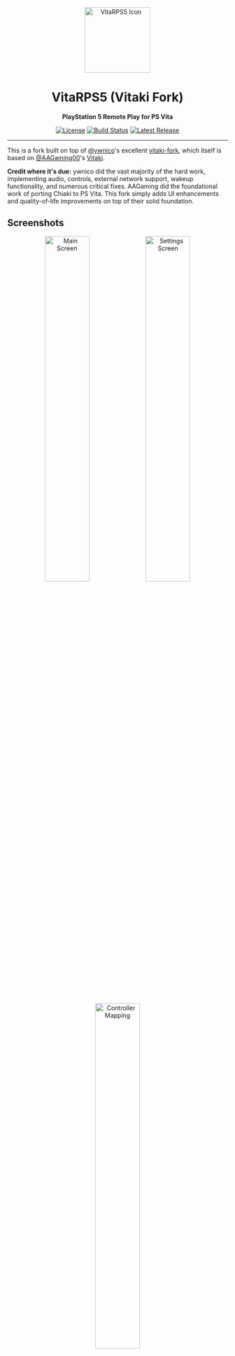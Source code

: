 <div align="center">
  <img src="vita/res/icon0.png" alt="VitaRPS5 Icon" width="150"/>

  # VitaRPS5 (Vitaki Fork)

  **PlayStation 5 Remote Play for PS Vita**

  [![License](https://img.shields.io/badge/License-AGPL%20v3-blue.svg)](LICENSE)
  [![Build Status](https://img.shields.io/github/actions/workflow/status/mauricio-gg/vitaki-fork/release.yml?branch=main)](https://github.com/mauricio-gg/vitaki-fork/actions)
  [![Latest Release](https://img.shields.io/github/v/release/mauricio-gg/vitaki-fork)](https://github.com/mauricio-gg/vitaki-fork/releases/latest)
</div>

---

This is a fork built on top of [@ywnico](https://github.com/ywnico)'s excellent [vitaki-fork](https://github.com/ywnico/vitaki-fork), which itself is based on [@AAGaming00](https://github.com/AAGaming00)'s [Vitaki](https://git.catvibers.me/aa/chiaki).

**Credit where it's due:** ywnico did the vast majority of the hard work, implementing audio, controls, external network support, wakeup functionality, and numerous critical fixes. AAGaming did the foundational work of porting Chiaki to PS Vita. This fork simply adds UI enhancements and quality-of-life improvements on top of their solid foundation.

## Screenshots

<div align="center">
  <img src="screenshots/main.png" alt="Main Screen" width="45%"/>
  <img src="screenshots/Settings.png" alt="Settings Screen" width="45%"/>
  <img src="screenshots/Controller.png" alt="Controller Mapping" width="45%"/>
</div>

## Support This Project

This fork has been a labor of love for the PS Vita community, developed over 3+ months across several design iterations (we even had to start over at one point!). If you enjoy the UI enhancements and improvements, consider buying me a coffee to support continued development. More enhancements are coming!

☕ [Buy Me a Coffee](https://buymeacoffee.com/solidem)

## What's New in This Fork

This fork adds the following enhancements to ywnico's vitaki-fork:

1. **VitaRPS5-Style UI Redesign**
   - Modern card-based console selection interface
   - Professional PlayStation-themed color scheme
   - Redesigned PIN entry screen with individual digit display
   - Improved visual feedback and animations

2. **Enhanced Console Wake Flow**
   - "Waking up console..." screen with animated progress
   - 30-second timeout with visual countdown
   - Automatic streaming start when console wakes up
   - No need to press X twice

3. **Fixed Controller Input Issues**
   - Resolved race condition that prevented controller input during streaming
   - Properly separated UI and input thread buffer access
   - Controllers now work reliably during remote play

4. **Improved Console Management**
   - Re-pairing now properly deletes registration data from storage
   - Better console name and IP display formatting
   - Circle button for cancel (PlayStation convention)

## Features from ywnico's vitaki-fork

All the features from ywnico's fork are included:
1. Implemented audio
2. Implemented controls
    - Control mappings for L2, R2, L3, R3, and touchpad (trapezoid button), following the official ps4 remote play maps in `vs0:app/NPXS10013/keymap/`. Note that `Select` + `Start` sends the PS (home) button.
    - Motion controls (thanks to [@Epicpkmn11](https://github.com/Epicpkmn11), who also contributed some other controller improvements)
3. Implemented external network remote play (with manually-specified remote IP addresses)
4. Fixed console wakeup
5. Made debug logs visible, added tooltips on some buttons
6. Fixed instant disconnection bug
7. Disabled `vblank_wait` and set fps to 30 to reduce lag.
    - NOTE: the fps in the config file (`chiaki.toml`) will be ignored
8. Merged in updates from chiaki4deck (improved some connection issues)
9. Included [ghost's LiveArea icon fixes](https://git.catvibers.me/aa/chiaki/pulls/13)
10. Many bug and crash fixes

## Building from Source

This project supports two build methods:

### Modern Build System (Recommended - Default)

Uses Docker for consistent, reproducible builds across all platforms. The build script handles all Docker operations automatically.

**Prerequisites:**
- Docker installed and running
- Git (to clone the repository)

**Build Commands:**
```bash
# Clone the repository
git clone https://github.com/mauricio-gg/vitaki-fork.git
cd vitaki-fork

# Release build (recommended)
./tools/build.sh

# Debug build (with symbols and verbose logging)
./tools/build.sh debug

# Development shell (for experimentation)
./tools/build.sh shell

# Run test suite
./tools/build.sh test

# Deploy to Vita via FTP
./tools/build.sh deploy <vita_ip>
```

The VPK file will be created in:
- `./build/vitaki-fork.vpk` (main build output)
- `./VitakiForkv0.1.XXX.vpk` (versioned copy in project root)

**Note:** Always use `./tools/build.sh` - never call Docker manually. The script ensures the correct environment and handles versioning automatically.

### Legacy Build System

For compatibility with the original Chiaki build system, you can build using the root CMakeLists.txt:

**Prerequisites:**
- VitaSDK installed and configured
- All Chiaki dependencies installed

**Build Commands:**
```bash
mkdir build && cd build
cmake .. -DCMAKE_TOOLCHAIN_FILE=$VITASDK/share/vita.toolchain.cmake \
         -DCHIAKI_ENABLE_VITA=ON \
         -DCHIAKI_ENABLE_GUI=OFF \
         -DCHIAKI_ENABLE_CLI=OFF
make
```

**Note:** The modern build system (Docker) is recommended as it handles all dependencies automatically.

### Creating Releases

This project uses a GitHub Actions workflow to create releases. **Releases can only be created from the `main` branch.**

**To create a new release:**

1. Go to the **Actions** tab on GitHub
2. Select **"Create Release"** workflow
3. Click **"Run workflow"**
4. Choose the version bump type:
   - **patch** (0.0.X) - Bug fixes, small changes
   - **minor** (0.X.0) - New features, non-breaking changes
   - **major** (X.0.0) - Breaking changes, major updates
5. Click **"Run workflow"**

**The workflow will automatically:**
- Calculate the new version number from the latest tag
- Build the VPK using Docker
- Generate a changelog from merged PRs and commits
- Create and push a git tag
- Create a GitHub release with the VPK attached
- Include installation instructions and changelog

**Example:** If the latest tag is `v1.2.3` and you select `minor`, the new version will be `v1.3.0`.

**Note:** The `main` branch should be protected to ensure releases are created only through approved PRs.

## Instructions
### Local connection
1. Connect PS Vita and PS5 (or PS4) to the same local WiFi network.
2. Log in to the same PSN account on both the PS5 and the Vita.
3. Open Vitaki on PS Vita.
4. Check settings (gear icon) to ensure your encoded PSN ID is there (if it's not automatically populated, or you accidentally deleted it, press START to re-detect it).
5. The console should be automatically detected and appear as an icon.
6. Select the console and Vitaki should ask for a registration code. On the PS5, navigate to `Settings > System > Remote Play` and select `Pair Device`. An 8-digit numeric code should appear; enter this into Vitaki and hit triangle to save.
7. Select the console again in Vitaki. It should now connect (and in the future, will not ask for the device pairing code).

### Remote connection
UDP holepunching is not supported. Instead, a remote connection requires a static IP and port forwarding.

1. Register your console on your local network following the above instructions.
2. Follow the "manual remote connection" section in [these instructions](https://streetpea.github.io/chiaki-ng/setup/remoteconnection/#manual-remote-connection) to set up a static IP and port forwarding on your network.
3. Select the `add remote host` button (the leftmost button in the toolbar) in Vitaki. Enter the remote IP address and the registered console.

If you are on the local network, your console will be discovered locally and a separate tile for remote connection will not be shown. If you want to test on the local network, turn off discovery (wifi icon in the toolbar).

Currently, Vitaki cannot detect the status of remote hosts. Therefore, when selecting one, it will both send the wakeup signal and immediately try to start remote play. If the console was asleep, then this first attempt at remote play will fail, so try again in 10 or 15 seconds.

Note: if the remote host cannot be reached, it will get stuck on "Trying to request session" for 90 seconds and then time out. If the remote host was reachable but asleep, "Trying to request session" should fail after just a few seconds.

## Config settings
Some configuration lacks a UI but can be set in the config file located at `ux0:data/vita-chiaki/chiaki.toml`.
- `circle_btn_confirm = true` swaps circle and cross in the main UI, so that circle is confirm and cross is cancel (`false` makes cross into confirm and circle into cancel). Note that this does not affect the button mappings in remote play, only in the UI before remote play starts.
- `auto_discovery = false` makes Vitaki not start discovery on launch. It can still be started manually by selecting the wifi icon.

## Known issues & troubleshooting
- Latency. On remote connections (not local WLAN), it's especially bad. ([Relevant GitHub issue](https://github.com/ywnico/vitaki-fork/issues/12))
- Vitaki may crash with error C2-12828-1 if incompatible plugins such as reRescaler are installed. Thanks to [@GuillermoAVeces](https://github.com/GuillermoAVeces) for identifying this. ([Relevant issue](https://github.com/ywnico/vitaki-fork/issues/1)).
- Typically only one stream works per launch. If the screen becomes gray and unresponsive, restart Vitaki. ([Relevant issue](https://github.com/ywnico/vitaki-fork/issues/16))
- In the past crashes occurred when multiple consoles are on the network, but this has likely been fixed. ([Relevant issue](https://github.com/ywnico/vitaki-fork/issues/6)).

If problems arise:
- Try restarting Vitaki first.
- Then, try deleting/renaming the config file (`ux0:data/vita-chiaki/chiaki.toml`). 
- If that doesn't help, create a new [issue](https://github.com/ywnico/vitaki-fork/issues) (or comment on an existing issue).

# Chiaki4deck

## [chiaki4deck](https://streetpea.github.io/chiaki4deck/)

An open source project looking to help users of the Steam Deck get the most out of Chiaki. [Click here to see the accompanying site for documentation, updates and more](https://streetpea.github.io/chiaki4deck/). 

**Disclaimer:** This project is not endorsed or certified by Sony Interactive Entertainment LLC.

Chiaki is a Free and Open Source Software Client for PlayStation 4 and PlayStation 5 Remote Play
for Linux, FreeBSD, OpenBSD, NetBSD, Android, macOS, Windows, Nintendo Switch and potentially even more platforms.

## Acknowledgements

This project has only been made possible because of the following Open Source projects:
[Rizin](https://rizin.re),
[Cutter](https://cutter.re),
[Frida](https://www.frida.re) and
[x64dbg](https://x64dbg.com).

Also thanks to [delroth](https://github.com/delroth) for analyzing the registration and wakeup protocol,
[grill2010](https://github.com/grill2010) for analyzing the PSN's OAuth Login,
as well as a huge thank you to [FioraAeterna](https://github.com/FioraAeterna) for giving me some
extremely helpful information about FEC and error correction.

## About

Originally created by Florian Märkl
Ported to PS Vita by AAGaming
Enhanced by ywnico
Augmented by solidEm with the help of [Claude Code](https://claude.com/claude-code)

This program is free software: you can redistribute it and/or modify
it under the terms of the GNU Affero General Public License version 3
as published by the Free Software Foundation.

This program is distributed in the hope that it will be useful,
but WITHOUT ANY WARRANTY; without even the implied warranty of
MERCHANTABILITY or FITNESS FOR A PARTICULAR PURPOSE.  See the
GNU Affero General Public License for more details.

You should have received a copy of the GNU Affero General Public License
along with this program.  If not, see <https://www.gnu.org/licenses/>.

Additional permission under GNU AGPL version 3 section 7

If you modify this program, or any covered work, by linking or
combining it with the OpenSSL project's OpenSSL library (or a
modified version of that library), containing parts covered by the
terms of the OpenSSL or SSLeay licenses, the Free Software Foundation
grants you additional permission to convey the resulting work.
Corresponding Source for a non-source form of such a combination
shall include the source code for the parts of OpenSSL used as well
as that of the covered work.

